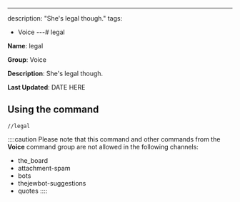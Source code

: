 ---
description: "She's legal though."
tags:
  - Voice
---# legal

**Name**: legal

**Group**: Voice

**Description**: She's legal though.

**Last Updated**: DATE HERE

## Using the command

    //legal

::::caution Please note that this command and other commands from the **Voice** command group are not allowed in the following channels:
- the_board
- attachment-spam
- bots
- thejewbot-suggestions
- quotes
::::